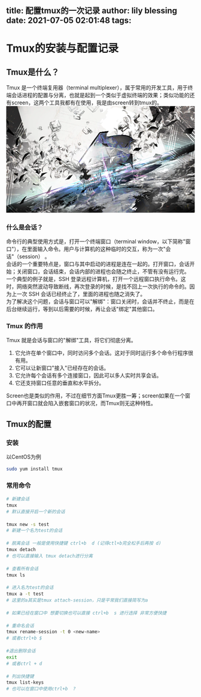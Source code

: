 title: 配置tmux的一次记录
author: lily blessing
date: 2021-07-05 02:01:48
tags:
---
# Tmux的安装与配置记录
##  Tmux是什么？
Tmux 是一个终端复用器（terminal multiplexer），属于常用的开发工具，用于终端会话进程的配置与分离，也就是起到一个类似于虚拟终端的效果；类似功能的还有screen，这两个工具我都有在使用，我是由screen转到tmux的。  
![PID90581839](https://raw.githubusercontent.com/lilyblessing/img/main/20211018/98f0d741113770a71e86d71134617b13-63f5c3.webp)
### 什么是会话？  
命令行的典型使用方式是，打开一个终端窗口（terminal window，以下简称"窗口"），在里面输入命令。用户与计算机的这种临时的交互，称为一次"会话"（session） 。  
会话的一个重要特点是，窗口与其中启动的进程是连在一起的。打开窗口，会话开始；关闭窗口，会话结束，会话内部的进程也会随之终止，不管有没有运行完。  
一个典型的例子就是，SSH 登录远程计算机，打开一个远程窗口执行命令。这时，网络突然波动导致断线，再次登录的时候，是找不回上一次执行的命令的。因为上一次 SSH 会话已经终止了，里面的进程也随之消失了。  
为了解决这个问题，会话与窗口可以"解绑"：窗口关闭时，会话并不终止，而是在后台继续运行，等到以后需要的时候，再让会话"绑定"其他窗口。
### Tmux 的作用
Tmux 就是会话与窗口的"解绑"工具，将它们彻底分离。

1. 它允许在单个窗口中，同时访问多个会话。这对于同时运行多个命令行程序很有用。
2. 它可以让新窗口"接入"已经存在的会话。
3. 它允许每个会话有多个连接窗口，因此可以多人实时共享会话。
4. 它还支持窗口任意的垂直和水平拆分。

Screen也是类似的作用，不过在细节方面Tmux更胜一筹；screen如果在一个窗口中再开窗口就会陷入嵌套窗口的状况，而Tmux则无这种特性。
## Tmux的配置
### 安装
以CentOS为例
``` bash
sudo yum install tmux
```
### 常用命令
``` bash
# 新建会话 
tmux
# 默认直接开启一个新的会话

tmux new -s test
# 新建一个名为test的会话

# 脱离会话 一般是使用快捷键 ctrl+b  d (记得ctl+b完全松手后再按 d)
tmux detach
# 也可以直接输入 tmux detach进行分离

# 查看所有会话
tmux ls

# 进入名为test的会话
tmux a -t test
# 这里的a其实是tmux attach-session，只是平常我们直接简写为a

# 如果已经在窗口中 想要切换也可以直接 ctrl+b  s 进行选择 非常方便快捷

# 重命名会话
tmux rename-session -t 0 <new-name>
# 或者ctrl+b $

#退出删除会话
exit
# 或者ctrl + d

# 列出快捷键
tmux list-keys
# 也可以在窗口中使用ctrl+b  ? 
```